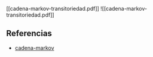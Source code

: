 [[cadena-markov-transitoriedad.pdf]]
![[cadena-markov-transitoriedad.pdf]]

## Referencias
- [cadena-markov](./cadena-markov.md)
